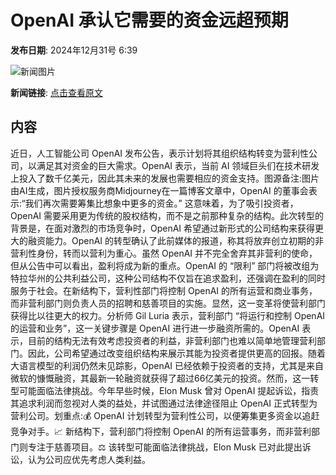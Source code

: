 # OpenAI 承认它需要的资金远超预期

**发布日期**: 2024年12月31号 6:39

![新闻图片](https://pic.chinaz.com/picmap/202308091546512360_0.jpg)

**新闻链接**: [点击查看原文](https://www.aibase.com/zh/news/14386)

## 内容

近日，人工智能公司 OpenAI 发布公告，表示计划将其组织结构转变为营利性公司，以满足其对资金的巨大需求。OpenAI 表示，当前 AI 领域巨头们在技术研发上投入了数千亿美元，因此其未来的发展也需要相应的资金支持。图源备注:图片由AI生成，图片授权服务商Midjourney在一篇博客文章中，OpenAI 的董事会表示:“我们再次需要筹集比想象中更多的资金。” 这意味着，为了吸引投资者，OpenAI 需要采用更为传统的股权结构，而不是之前那种复杂的结构。此次转型的背景是，在面对激烈的市场竞争时，OpenAI 希望通过新形式的公司结构来获得更大的融资能力。OpenAI 的转型确认了此前媒体的报道，称其将放弃创立初期的非营利性身份，转而以营利为重心。虽然 OpenAI 并不完全舍弃其非营利的使命，但从公告中可以看出，盈利将成为新的重点。OpenAI 的 “限利” 部门将被改组为特拉华州的公共利益公司，这种公司结构不仅旨在追求盈利，还强调在盈利的同时服务于社会。在新结构下，营利性部门将控制 OpenAI 的所有运营和商业事务，而非营利部门则负责人员的招聘和慈善项目的实施。显然，这一变革将使营利部门获得比以往更大的权力。分析师 Gil Luria 表示，营利部门 “将运行和控制 OpenAI 的运营和业务”，这一关键步骤是 OpenAI 进行进一步融资所需的。OpenAI 表示，目前的结构无法有效考虑投资者的利益，非营利部门也难以简单地管理营利部门。因此，公司希望通过改变组织结构来展示其能为投资者提供更高的回报。随着大语言模型的利润仍然未见踪影，OpenAI 已经依赖于投资者的支持，尤其是来自微软的慷慨融资，其最新一轮融资就获得了超过66亿美元的投资。然而，这一转型可能面临法律挑战。今年早些时候，Elon Musk 曾对 OpenAI 提起诉讼，指责其追求利润而忽视对人类的益处，并试图通过法律途径阻止 OpenAI 正式转型为营利公司。划重点:💰 OpenAI 计划转型为营利性公司，以便筹集更多资金以追赶竞争对手。📈 新结构下，营利部门将控制 OpenAI 的所有运营事务，而非营利部门则专注于慈善项目。⚖️ 该转型可能面临法律挑战，Elon Musk 已对此提出诉讼，认为公司应优先考虑人类利益。

